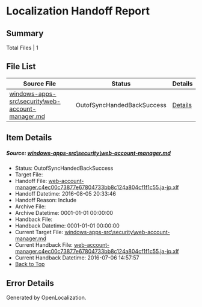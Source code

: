 # <a name='report-top'></a> Localization Handoff Report

## Summary
 Total Files | 1

## File List
 Source File | Status | Details 
 ----------- | ------ | ------- 
 [windows-apps-src\security\web-account-manager.md](https://github.com/Microsoft/windows-apps/blob/f3cdb187ec4056d4c7db6acde471b0bc91c78390/windows-apps-src/security/web-account-manager.md) | OutofSyncHandedBackSuccess | [Details](#093ca8906853121bbf33a729c523717d26cb7b0d5130)

## Item Details
##### <a name='093ca8906853121bbf33a729c523717d26cb7b0d5130'></a> Source: [windows-apps-src\security\web-account-manager.md](https://github.com/Microsoft/windows-apps/blob/f3cdb187ec4056d4c7db6acde471b0bc91c78390/windows-apps-src/security/web-account-manager.md)
* Status: OutofSyncHandedBackSuccess
* Target File: 
* Handoff File: [web-account-manager.c4ec00c73877e67804733bb8c124a804cf1f1c55.ja-jp.xlf](https://github.com/Microsoft/WDG.handoff/blob/cae61f182ed755081c9d4214f40547194d72b8ee/ol-handoff/Microsoft/windows-apps.ja-jp/master/web-account-manager.c4ec00c73877e67804733bb8c124a804cf1f1c55.ja-jp.xlf)
* Handoff Datetime: 2016-08-05 20:33:46
* Handoff Reason: Include
* Archive File: 
* Archive Datetime: 0001-01-01 00:00:00
* Handback File: 
* Handback Datetime: 0001-01-01 00:00:00
* Current Target File: [windows-apps-src\security\web-account-manager.md](https://github.com/Microsoft/windows-apps.ja-jp/blob/50184089ee68f46cd2f416adf3a3994777b91210/windows-apps-src/security/web-account-manager.md)
* Current Handback File: [web-account-manager.c4ec00c73877e67804733bb8c124a804cf1f1c55.ja-jp.xlf](https://github.com/Microsoft/WDG.handback/blob/4b30c8e256811740592ee2bde985c1f06955abde/ol-handback/Microsoft/windows-apps.ja-jp/master/web-account-manager.c4ec00c73877e67804733bb8c124a804cf1f1c55.ja-jp.xlf)
* Current Handback Datetime: 2016-07-06 14:57:57
* [Back to Top](#report-top)


## Error Details

Generated by OpenLocalization.
